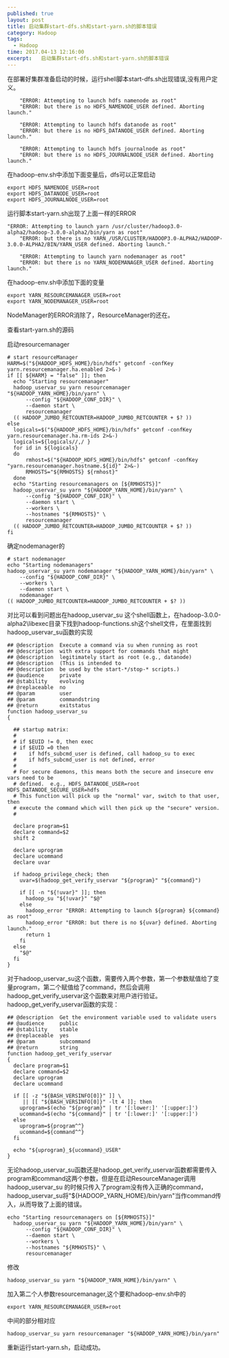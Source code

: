 ```yaml
---
published: true
layout: post
title: 启动集群start-dfs.sh和start-yarn.sh的脚本错误
category: Hadoop
tags: 
  - Hadoop
time: 2017.04-13 12:16:00
excerpt:   启动集群start-dfs.sh和start-yarn.sh的脚本错误
---
```


在部署好集群准备启动的时候，运行shell脚本start-dfs.sh出现错误,没有用户定义。

```
    "ERROR: Attempting to launch hdfs namenode as root"
    "ERROR: but there is no HDFS_NAMENODE_USER defined. Aborting launch."
       
    "ERROR: Attempting to launch hdfs datanode as root"
    "ERROR: but there is no HDFS_DATANODE_USER defined. Aborting launch."
       
    "ERROR: Attempting to launch hdfs journalnode as root"
    "ERROR: but there is no HDFS_JOURNALNODE_USER defined. Aborting launch."

```

在hadoop-env.sh中添加下面变量后，dfs可以正常启动

```
export HDFS_NAMENODE_USER=root
export HDFS_DATANODE_USER=root
export HDFS_JOURNALNODE_USER=root
```

运行脚本start-yarn.sh出现了上面一样的ERROR

```
"ERROR: Attempting to launch yarn /usr/cluster/hadoop3.0-alpha2/hadoop-3.0.0-alpha2/bin/yarn as root"
    "ERROR: but there is no YARN_/USR/CLUSTER/HADOOP3.0-ALPHA2/HADOOP-3.0.0-ALPHA2/BIN/YARN_USER defined. Aborting launch."
       
    "ERROR: Attempting to launch yarn nodemanager as root"
    "ERROR: but there is no YARN_NODEMANAGER_USER defined. Aborting launch."
```

在hadoop-env.sh中添加下面的变量

```
export YARN_RESOURCEMANAGER_USER=root
export YARN_NODEMANAGER_USER=root
```
NodeManager的ERROR消除了，ResourceManager的还在。

查看start-yarn.sh的源码

启动resourcemanager

```
# start resourceManager
HARM=$("${HADOOP_HDFS_HOME}/bin/hdfs" getconf -confKey yarn.resourcemanager.ha.enabled 2>&-)
if [[ ${HARM} = "false" ]]; then
  echo "Starting resourcemanager"
  hadoop_uservar_su yarn resourcemanager "${HADOOP_YARN_HOME}/bin/yarn" \
      --config "${HADOOP_CONF_DIR}" \
      --daemon start \
      resourcemanager
  (( HADOOP_JUMBO_RETCOUNTER=HADOOP_JUMBO_RETCOUNTER + $? ))
else
  logicals=$("${HADOOP_HDFS_HOME}/bin/hdfs" getconf -confKey yarn.resourcemanager.ha.rm-ids 2>&-)
  logicals=${logicals//,/ }
  for id in ${logicals}
  do
      rmhost=$("${HADOOP_HDFS_HOME}/bin/hdfs" getconf -confKey "yarn.resourcemanager.hostname.${id}" 2>&-)
      RMHOSTS="${RMHOSTS} ${rmhost}"
  done
  echo "Starting resourcemanagers on [${RMHOSTS}]"
  hadoop_uservar_su yarn "${HADOOP_YARN_HOME}/bin/yarn" \
      --config "${HADOOP_CONF_DIR}" \
      --daemon start \
      --workers \
      --hostnames "${RMHOSTS}" \
      resourcemanager
  (( HADOOP_JUMBO_RETCOUNTER=HADOOP_JUMBO_RETCOUNTER + $? ))
fi

```

确定nodemanager的

```
# start nodemanager
echo "Starting nodemanagers"
hadoop_uservar_su yarn nodemanager "${HADOOP_YARN_HOME}/bin/yarn" \
    --config "${HADOOP_CONF_DIR}" \
    --workers \
    --daemon start \
    nodemanager
(( HADOOP_JUMBO_RETCOUNTER=HADOOP_JUMBO_RETCOUNTER + $? ))

```

对比可以看到问题出在hadoop_uservar_su 这个shell函数上，在hadoop-3.0.0-alpha2\libexec目录下找到hadoop-functions.sh这个shell文件，在里面找到hadoop_uservar_su函数的实现

```
## @description  Execute a command via su when running as root
## @description  with extra support for commands that might
## @description  legitimately start as root (e.g., datanode)
## @description  (This is intended to
## @description  be used by the start-*/stop-* scripts.)
## @audience     private
## @stability    evolving
## @replaceable  no
## @param        user
## @param        commandstring
## @return       exitstatus
function hadoop_uservar_su
{

  ## startup matrix:
  #
  # if $EUID != 0, then exec
  # if $EUID =0 then
  #    if hdfs_subcmd_user is defined, call hadoop_su to exec
  #    if hdfs_subcmd_user is not defined, error
  #
  # For secure daemons, this means both the secure and insecure env vars need to be
  # defined.  e.g., HDFS_DATANODE_USER=root HDFS_DATANODE_SECURE_USER=hdfs
  # This function will pick up the "normal" var, switch to that user, then
  # execute the command which will then pick up the "secure" version.
  #

  declare program=$1
  declare command=$2
  shift 2

  declare uprogram
  declare ucommand
  declare uvar

  if hadoop_privilege_check; then
    uvar=$(hadoop_get_verify_uservar "${program}" "${command}")

    if [[ -n "${!uvar}" ]]; then
      hadoop_su "${!uvar}" "$@"
    else
      hadoop_error "ERROR: Attempting to launch ${program} ${command} as root"
      hadoop_error "ERROR: but there is no ${uvar} defined. Aborting launch."
      return 1
    fi
  else
    "$@"
  fi
}
```

对于hadoop_uservar_su这个函数，需要传入两个参数，第一个参数赋值给了变量program，第二个赋值给了command，然后会调用hadoop_get_verify_uservar这个函数来对用户进行验证。hadoop_get_verify_uservar函数的实现：

```
## @description  Get the environment variable used to validate users
## @audience     public
## @stability    stable
## @replaceable  yes
## @param        subcommand
## @return       string
function hadoop_get_verify_uservar
{
  declare program=$1
  declare command=$2
  declare uprogram
  declare ucommand

  if [[ -z "${BASH_VERSINFO[0]}" ]] \
     || [[ "${BASH_VERSINFO[0]}" -lt 4 ]]; then
    uprogram=$(echo "${program}" | tr '[:lower:]' '[:upper:]')
    ucommand=$(echo "${command}" | tr '[:lower:]' '[:upper:]')
  else
    uprogram=${program^^}
    ucommand=${command^^}
  fi

  echo "${uprogram}_${ucommand}_USER"
}

```

无论hadoop_uservar_su函数还是hadoop_get_verify_uservar函数都需要传入program和command这两个参数，但是在启动ResourceManager调用hadoop_uservar_su 的时候只传入了program没有传入正确的command，hadoop_uservar_su将"${HADOOP_YARN_HOME}/bin/yarn"当作command传入，从而导致了上面的错误。

```
echo "Starting resourcemanagers on [${RMHOSTS}]"
  hadoop_uservar_su yarn "${HADOOP_YARN_HOME}/bin/yarn" \
      --config "${HADOOP_CONF_DIR}" \
      --daemon start \
      --workers \
      --hostnames "${RMHOSTS}" \
      resourcemanager
```

修改
```
hadoop_uservar_su yarn "${HADOOP_YARN_HOME}/bin/yarn" \
```
加入第二个人参数resourcemanager,这个要和hadoop-env.sh中的
```
export YARN_RESOURCEMANAGER_USER=root
```
中间的部分相对应


```
hadoop_uservar_su yarn resourcemanager "${HADOOP_YARN_HOME}/bin/yarn" 
```

重新运行start-yarn.sh，启动成功。
